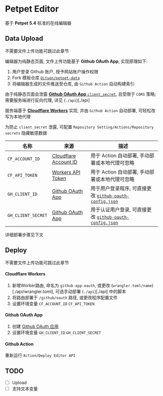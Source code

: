 # Petpet Editor

基于 **Petpet 5.4** 标准的在线编辑器

## Data Upload

不需要文件上传功能可跳过此章节

编辑器为纯静态页面, 文件上传功能基于 **Github OAuth App**, 实现原理如下:

1. 用户登录 Github 账户, 授予网站账户操作权限
2. Fork 模板仓库 [`Dituon/petpet-data`](https://github.com/Dituon/petpet-data)
3. 将编辑器生成的文件推送至仓库, 由 `Github Action` 自动构建索引

由于纯静态页面会泄露 [**Github OAuth App** `client_secret`](https://github.com/settings/applications), 且受限于 `CORS` 策略; 需要服务端进行反向代理, 详见 (`./api`)[./api]

服务端基于 [**Cloudflare Workers**](https://developers.cloudflare.com/workers/) 实现, 并由 `Github Action` 自动部署, 可轻松改写为本地代理

为防止 `client_secret` 泄露, 可配置 `Repository Setting/Actions/Repository secrets` 隐藏敏感数据

| 名称               | 来源                                                                                                     | 描述                                                                                      |
| ------------------ | -------------------------------------------------------------------------------------------------------- | ----------------------------------------------------------------------------------------- |
| `CF_ACCOUNT_ID`    | [Cloudflare Account ID](https://developers.cloudflare.com/fundamentals/setup/find-account-and-zone-ids/) | 用于 Action 自动部署, 手动部署或本地代理可忽略                                            |
| `CF_API_TOKEN`     | [Workers API Token](https://dash.cloudflare.com/profile/api-tokens)                                      | 用于 Action 自动部署, 手动部署或本地代理可忽略                                            |
| `GH_CLIENT_ID`     | [Github OAuth App](https://github.com/settings/developers)                                               | 用于用户登录程序, 可直接更改 [`github-oauth-config.json`](./api/github-oauth-config.json) |
| `GH_CLIENT_SECRET` | [Github OAuth App](https://github.com/settings/developers)                                               | 用于认证用户登录, 可直接更改 [`github-oauth-config.json`](./api/github-oauth-config.json) |

详细部署步骤见下文

## Deploy

不需要文件上传功能可跳过此章节

#### Cloudflare Workers

1. 新增Worker路由, 命名为 `github-app-oauth`, 或更改 (`wrangler.toml/name`)[./api/wrangler.toml], 可选手动部署 (`./api`)[./api] 中的脚本
2. 将路由部署于 `/github/oauth` 路径, 或更改程序配置文件
3. 设置环境变量 `CF_ACCOUNT_ID` `CF_API_TOKEN`

#### Github OAuth App

1. 创建 [Github OAuth 应用](https://github.com/settings/developers)
2. 设置环境变量 `GH_CLIENT_ID` `GH_CLIENT_SECRET`

#### Github Action

重新运行 `Action/Deploy Editor API`

## TODO

- [ ] Upload
- [ ] 支持文本变量